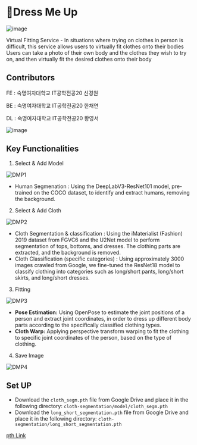 # 👗Dress Me Up

![image](https://github.com/DressMeUp-2023/DressMeUp-CV/assets/100707876/8d2b0ebe-1930-47e1-86c8-38bd9d4a390a)


Virtual Fitting Service - In situations where trying on clothes in person is difficult, this service allows users to virtually fit clothes onto their bodies
Users can take a photo of their own body and the clothes they wish to try on, and then virtually fit the desired clothes onto their body

## Contributors

FE : 숙명여자대학교 IT공학전공20 신경원

BE : 숙명여자대학교 IT공학전공20 한채연

DL : 숙명여자대학교 IT공학전공20 황영서

![image](https://github.com/DressMeUp-2023/DressMeUp-CV/assets/100707876/39391e37-10b9-4437-9106-79db0dc97220)

## Key Functionalities

1. Select & Add Model

![DMP1](https://github.com/DressMeUp-2023/DressMeUp-CV/assets/100707876/827fdbba-30ff-43ff-860c-6db1fa12bda0)

- Human Segmenation : Using the DeepLabV3-ResNet101 model, pre-trained on the COCO dataset, to identify and extract humans, removing the background.

2. Select & Add Cloth

![DMP2](https://github.com/DressMeUp-2023/DressMeUp-CV/assets/100707876/b3a41e30-5872-4561-b939-df45eb04f97c)

- Cloth Segmentation & classification : Using the iMaterialist (Fashion) 2019 dataset from FGVC6 and the U2Net model to perform segmentation of tops, bottoms, and dresses. The clothing parts are extracted, and the background is removed.
- Cloth Classification (specific categories)  : Using approximately 3000 images crawled from Google, we fine-tuned the ResNet18 model to classify clothing into categories such as long/short pants, long/short skirts, and long/short dresses.

3. Fitting 

![DMP3](https://github.com/DressMeUp-2023/DressMeUp-CV/assets/100707876/90f09878-db01-4f30-b378-21a51954e378)

- **Pose Estimation:** Using OpenPose to estimate the joint positions of a person and extract joint coordinates, in order to dress up different body parts according to the specifically classified clothing types.
- **Cloth Warp:** Applying perspective transform warping to fit the clothing to specific joint coordinates of the person, based on the type of clothing.

4. Save Image

![DMP4](https://github.com/DressMeUp-2023/DressMeUp-CV/assets/100707876/c49f2d71-9b7d-4de9-9277-31c52edc1932)

## Set UP

- Download the `cloth_segm.pth` file from Google Drive and place it in the following directory: `cloth-segmentation/model/cloth_segm.pth`
- Download the `long_short_segmentation.pth` file from Google Drive and place it in the following directory: `cloth-segmentation/long_short_segmentation.pth`

[pth Link](https://drive.google.com/drive/folders/1SphcENsSqJtFs9iVxzoSheV9OMYZC821)



